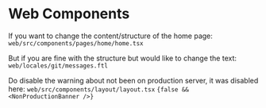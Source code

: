 # Web Components

If you want to change the content/structure of the home page:
`web/src/components/pages/home/home.tsx`

But if you are fine with the structure but would like to change the text:
`web/locales/git/messages.ftl`

Do disable the warning about not been on production server, it was disabled here:
`web/src/components/layout/layout.tsx`
`{false && <NonProductionBanner />}`
